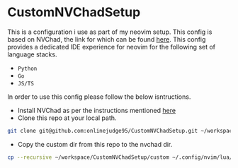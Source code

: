 # CustomNVChadSetup

This is a configuration i use as part of my neovim setup. This config is based on NVChad, the link for which can be found [here](https://nvchad.com/).
This config provides a dedicated IDE experience for neovim for the following set of language stacks.

- `Python`
- `Go`
- `JS/TS`

In order to use this config please follow the below isntructions.

- Install NVChad as per the instructions mentioned [here](https://nvchad.com/docs/quickstart/install)
- Clone this repo at your local path.

```bash
git clone git@github.com:onlinejudge95/CustomNVChadSetup.git ~/workspace/CustomNVChadSetup/
```

- Copy the custom dir from this repo to the nvchad dir.

```bash
cp --recursive ~/workspace/CustomNVChadSetup/custom ~/.config/nvim/lua/custom
```

